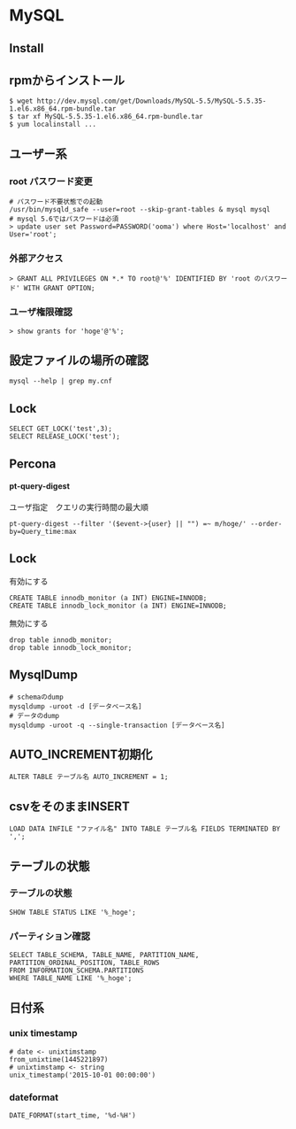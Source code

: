 # MySQL


## Install

## rpmからインストール

```
$ wget http://dev.mysql.com/get/Downloads/MySQL-5.5/MySQL-5.5.35-1.el6.x86_64.rpm-bundle.tar
$ tar xf MySQL-5.5.35-1.el6.x86_64.rpm-bundle.tar
$ yum localinstall ...
```

## ユーザー系
### root パスワード変更

```
# パスワード不要状態での起動
/usr/bin/mysqld_safe --user=root --skip-grant-tables & mysql mysql
# mysql 5.6ではパスワードは必須
> update user set Password=PASSWORD('ooma') where Host='localhost' and User='root';
```

### 外部アクセス

```
> GRANT ALL PRIVILEGES ON *.* TO root@'%' IDENTIFIED BY 'root のパスワード' WITH GRANT OPTION;
```

### ユーザ権限確認

```
> show grants for 'hoge'@'%';
```

## 設定ファイルの場所の確認

```
mysql --help | grep my.cnf
```

## Lock

```
SELECT GET_LOCK('test',3);
SELECT RELEASE_LOCK('test');
```

## Percona

#### pt-query-digest

ユーザ指定　クエリの実行時間の最大順

```
pt-query-digest --filter '($event->{user} || "") =~ m/hoge/' --order-by=Query_time:max
```

## Lock

有効にする

```
CREATE TABLE innodb_monitor (a INT) ENGINE=INNODB;
CREATE TABLE innodb_lock_monitor (a INT) ENGINE=INNODB;
```

無効にする

```
drop table innodb_monitor;
drop table innodb_lock_monitor;
```

## MysqlDump

```
# schemaのdump
mysqldump -uroot -d [データベース名]
# データのdump
mysqldump -uroot -q --single-transaction [データベース名]
```

## AUTO_INCREMENT初期化 

```
ALTER TABLE テーブル名 AUTO_INCREMENT = 1;
```

## csvをそのままINSERT

```
LOAD DATA INFILE "ファイル名" INTO TABLE テーブル名 FIELDS TERMINATED BY ',';
```

## テーブルの状態

### テーブルの状態

```
SHOW TABLE STATUS LIKE '%_hoge';
```

### パーティション確認

```
SELECT TABLE_SCHEMA, TABLE_NAME, PARTITION_NAME, PARTITION_ORDINAL_POSITION, TABLE_ROWS
FROM INFORMATION_SCHEMA.PARTITIONS
WHERE TABLE_NAME LIKE '%_hoge';
```

## 日付系
### unix timestamp
 
```
# date <- unixtimstamp 
from_unixtime(1445221897)
# unixtimstamp <- string
unix_timestamp('2015-10-01 00:00:00')
```

### dateformat

```
DATE_FORMAT(start_time, '%d-%H')
```
